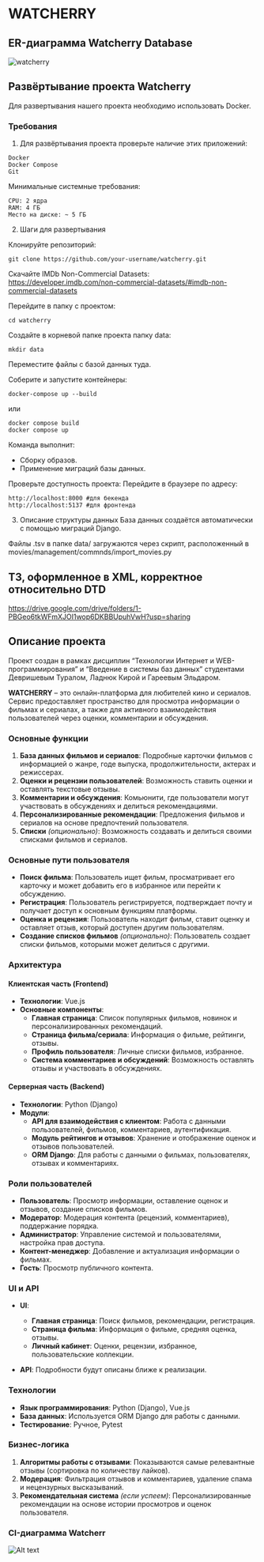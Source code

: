 # WATCHERRY

## ER-диаграмма Watcherry Database
![watcherry](https://github.com/user-attachments/assets/791012d3-b837-448d-a15a-d812e3731b0a)


## Развёртывание проекта Watcherry
Для развертывания нашего проекта необходимо использовать Docker. 

### Требования 

1. Для развёртывания проекта проверьте наличие этих приложений: 

```
Docker
Docker Compose
Git
```

Минимальные системные требования:

```
CPU: 2 ядра
RAM: 4 ГБ
Место на диске: ~ 5 ГБ
```

2. Шаги для развертывания

Клонируйте репозиторий:

```
git clone https://github.com/your-username/watcherry.git
```

Скачайте IMDb Non-Commercial Datasets: 
https://developer.imdb.com/non-commercial-datasets/#imdb-non-commercial-datasets

Перейдите в папку с проектом: 

```
cd watcherry
```

Создайте в корневой папке проекта папку data:
```
mkdir data
```
Переместите файлы с базой данных туда.

Соберите и запустите контейнеры:

```
docker-compose up --build
```
или

```
docker compose build
docker compose up
```
 
Команда выполнит:

  - Сборку образов.
  - Применение миграций базы данных.

Проверьте доступность проекта:
Перейдите в браузере по адресу:

```
http://localhost:8000 #для бекенда
http://localhost:5137 #для фронтенда
```

3. Описание структуры данных
База данных создаётся автоматически с помощью миграций Django.

Файлы .tsv в папке data/ загружаются через скрипт, расположенный в movies/management/commnds/import_movies.py

## ТЗ, оформленное в XML, корректное относительно DTD  
https://drive.google.com/drive/folders/1-PBGeo6tkWFmXJOI1wop6DKBBUpuhVwH?usp=sharing

## Описание проекта
Проект создан в рамках дисциплин “Технологии Интернет и WEB-программирования” и “Введение в системы баз данных” студентами Девришевым Туралом, Ладнюк Кирой и Гареевым Эльдаром.

**WATCHERRY** – это онлайн-платформа для любителей кино и сериалов. Сервис предоставляет пространство для просмотра информации о фильмах и сериалах, а также для активного взаимодействия пользователей через оценки, комментарии и обсуждения.

### Основные функции

1. **База данных фильмов и сериалов**: Подробные карточки фильмов с информацией о жанре, годе выпуска, продолжительности, актерах и режиссерах.
2. **Оценки и рецензии пользователей**: Возможность ставить оценки и оставлять текстовые отзывы.
3. **Комментарии и обсуждения**: Комьюнити, где пользователи могут участвовать в обсуждениях и делиться рекомендациями.
4. **Персонализированные рекомендации**: Предложения фильмов и сериалов на основе предпочтений пользователя.
5. **Списки** *(опционально)*: Возможность создавать и делиться своими списками фильмов и сериалов.

### Основные пути пользователя

- **Поиск фильма**: Пользователь ищет фильм, просматривает его карточку и может добавить его в избранное или перейти к обсуждению.
- **Регистрация**: Пользователь регистрируется, подтверждает почту и получает доступ к основным функциям платформы.
- **Оценка и рецензия**: Пользователь находит фильм, ставит оценку и оставляет отзыв, который доступен другим пользователям.
- **Создание списков фильмов** *(опционально)*: Пользователь создает списки фильмов, которыми может делиться с другими.

### Архитектура

#### Клиентская часть (Frontend)

- **Технологии**: Vue.js
- **Основные компоненты**:
  - **Главная страница**: Список популярных фильмов, новинок и персонализированных рекомендаций.
  - **Страница фильма/сериала**: Информация о фильме, рейтинги, отзывы.
  - **Профиль пользователя**: Личные списки фильмов, избранное.
  - **Система комментариев и обсуждений**: Возможность оставлять отзывы и участвовать в обсуждениях.

#### Серверная часть (Backend)

- **Технологии**: Python (Django)
- **Модули**:
  - **API для взаимодействия с клиентом**: Работа с данными пользователей, фильмов, комментариев, аутентификация.
  - **Модуль рейтингов и отзывов**: Хранение и отображение оценок и отзывов пользователей.
  - **ORM Django**: Для работы с данными о фильмах, пользователях, отзывах и комментариях.


### Роли пользователей

- **Пользователь**: Просмотр информации, оставление оценок и отзывов, создание списков фильмов.
- **Модератор**: Модерация контента (рецензий, комментариев), поддержание порядка.
- **Администратор**: Управление системой и пользователями, настройка прав доступа.
- **Контент-менеджер**: Добавление и актуализация информации о фильмах.
- **Гость**: Просмотр публичного контента.

### UI и API

- **UI**:
  - **Главная страница**: Поиск фильмов, рекомендации, регистрация.
  - **Страница фильма**: Информация о фильме, средняя оценка, отзывы.
  - **Личный кабинет**: Оценки, рецензии, избранное, пользовательские коллекции.

- **API**: Подробности будут описаны ближе к реализации.

### Технологии

- **Язык программирования**: Python (Django), Vue.js
- **База данных**: Используется ORM Django для работы с данными.
- **Тестирование**: Ручное, Pytest

### Бизнес-логика

1. **Алгоритмы работы с отзывами**: Показываются самые релевантные отзывы (сортировка по количеству лайков).
2. **Модерация**: Фильтрация отзывов и комментариев, удаление спама и нецензурных высказываний.
3. **Рекомендательная система** *(если успеем)*: Персонализированные рекомендации на основе истории просмотров и оценок пользователя.


### CI-диаграмма Watcherr
![Alt text](watcherry_deployment.png)
